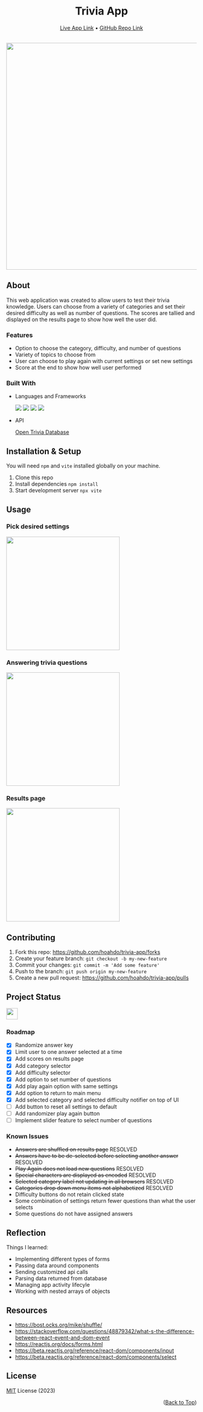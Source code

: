 <a name="top-of-page"></a>
<!--- Title Section --->

<div align="center">
	<h1>Trivia App</h1>
	<a href="https://luminous-parfait-b8b22b.netlify.app/">Live App Link</a> &#x2022 <a href="https://github.com/hoahdo/trivia-app">GitHub Repo Link</a>
</div>

<br/>
<p align="center">
  <img src="https://user-images.githubusercontent.com/94433620/223358651-4bfe3fda-2eb3-48c4-88bc-95392262c572.png" width="600"/>
</p>

<!--- About Section --->

## About
This web application was created to allow users to test their trivia knowledge. Users can choose from a variety of categories and set their desired difficulty as well as number of questions. The scores are tallied and displayed on the results page to show how well the user did.

### Features

* Option to choose the category, difficulty, and number of questions
* Variety of topics to choose from
* User can choose to play again with current settings or set new settings
* Score at the end to show how well user performed 

### Built With

* Languages and Frameworks

  <img src="https://img.shields.io/badge/HTML5-E34F26?style=for-the-badge&logo=html5&logoColor=white"/> 
  <img src="https://img.shields.io/badge/CSS3-1572B6?style=for-the-badge&logo=css3&logoColor=white"/> 
  <img src="https://img.shields.io/badge/JavaScript-323330?style=for-the-badge&logo=javascript&logoColor=F7DF1E"/> 
  <img src="https://img.shields.io/badge/React-20232A?style=for-the-badge&logo=react&logoColor=61DAFB"/>
  
* API
  
  [Open Trivia Database](https://opentdb.com/api_config.php)

<!--- Installation & Setup Section --->

## Installation & Setup

You will need `npm` and `vite` installed globally on your machine.
 1. Clone this repo
 2. Install dependencies `npm install` 
 3. Start development server `npx vite`
  

<!--- Usage Section --->

## Usage

### Pick desired settings

<img src="https://user-images.githubusercontent.com/94433620/223358671-c9ea6008-11fa-427c-b2c5-a5da6a8a872c.png" width="300" />

### Answering trivia questions

<img src="https://user-images.githubusercontent.com/94433620/223359805-9a962e76-b597-4ccd-afbc-48bfb2abcd9c.png" width="300" />

### Results page

<img src="https://user-images.githubusercontent.com/94433620/223359815-fd51edb9-df45-449e-b8ac-4f7bfc73ab57.png" width="300" />


<!--- Contributing Section--->

## Contributing

1. Fork this repo:  https://github.com/hoahdo/trivia-app/forks 
2. Create your feature branch:  `git checkout -b my-new-feature` 
3. Commit your changes:  `git commit -m 'Add some feature'` 
4. Push to the branch:  `git push origin my-new-feature` 
5. Create a new pull request:  https://github.com/hoahdo/trivia-app/pulls 


<!--- Status Section --->

## Project Status

<a href="https://www.repostatus.org/#active"><img src="https://www.repostatus.org/badges/latest/active.svg" height="30"/></a>


### Roadmap
- [x] Randomize answer key
- [x] Limit user to one answer selected at a time
- [x] Add scores on results page
- [x] Add category selector
- [x] Add difficulty selector
- [x] Add option to set number of questions
- [x] Add play again option with same settings
- [x] Add option to return to main menu
- [x] Add selected category and selected difficulty notifier on top of UI
- [ ] Add button to reset all settings to default
- [ ] Add randomizer play again button
- [ ] Implement slider feature to select number of questions
 
### Known Issues
* ~~Answers are shuffled on results page~~ RESOLVED
* ~~Answers have to be de-selected before selecting another answer~~ RESOLVED
* ~~Play Again does not load new questions~~ RESOLVED
* ~~Special characters are displayed as encoded~~ RESOLVED
* ~~Selected category label not updating in all browsers~~ RESOLVED
* ~~Categories drop down menu items not alphabetized~~ RESOLVED
* Difficulty buttons do not retain clicked state
* Some combination of settings return fewer questions than what the user selects
* Some questions do not have assigned answers


<!--- Reflection Section --->

## Reflection

Things I learned:
* Implementing different types of forms
* Passing data around components
* Sending customized api calls
* Parsing data returned from database
* Managing app activity lifecyle
* Working with nested arrays of objects

<!--- Resources Section --->

## Resources
* https://bost.ocks.org/mike/shuffle/
* https://stackoverflow.com/questions/48879342/what-s-the-difference-between-react-event-and-dom-event
* https://reactjs.org/docs/forms.html
* https://beta.reactjs.org/reference/react-dom/components/input
* https://beta.reactjs.org/reference/react-dom/components/select

<!--- Licensing Section --->

## License
[MIT](LICENSE) License (2023)

<p align="right">(<a href="#top-of-page">Back to Top</a>)</p>

